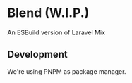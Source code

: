 # Blend (W.I.P.)
An ESBuild version of Laravel Mix

## Development
We're using PNPM as package manager.
